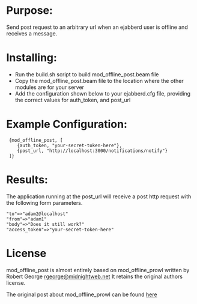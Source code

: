 Purpose:
=========

Send post request to an arbitrary url when an ejabberd user is offline and receives a message.

Installing:
==========

* Run the build.sh script to build mod\_offline\_post.beam file
* Copy the mod\_offline\_post.beam file to the location where the other modules are for your server
* Add the configuration shown below to your ejabberd.cfg file, providing the correct values for auth\_token, and post\_url

Example Configuration:
=====================

     {mod_offline_post, [
        {auth_token, "your-secret-token-here"},
        {post_url, "http://localhost:3000/notifications/notify"}
     ]}

Results:
========

The application running at the post_url will receive a post http request with the following form parameters.

    "to"=>"adam2@localhost"
    "from"=>"adam1"
    "body"=>"Does it still work?"
    "access_token"=>"your-secret-token-here"

License
========
mod\_offline\_post is almost entirely based on mod\_offline\_prowl written by Robert George <rgeorge@midnightweb.net>
It retains the original authors license.

The original post about mod\_offline\_prowl can be found [here](http://www.unsleeping.com/2010/07/31/prowl-module-for-ejabberd/)